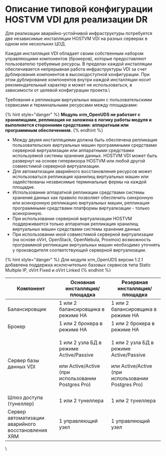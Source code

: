 # Описание типовой конфигурации HOSTVM VDI для реализации DR

Для реализации аварийно-устойчивой инфраструктуры потребуется две независимые инсталляции HOSTVM VDI на разных серверах в одном или нескольких ЦОД.&#x20;

Каждая инсталляция VDI обладает своим собственным набором управляющими компонентов (брокеров), которые предоставляют пользователю требуемые ресурсы. В пределах каждой инсталляции обеспечивается непрерывная работа инфраструктуры VDI за счет дублирования компонентов в высокодоступной конфигурации. При этом дублирование компонентов внутри каждой инсталляции носит рекомендательный характер и может не использоваться, в зависимости от целевой конфигурации проекта.\


Требования к репликации виртуальных машин с пользовательскими сервисами и терминальными ресурсами между площадками:

{% hint style="danger" %}
**Модуль xrm\_OpenUDS не работает с хранилищами, репликация не заложена в логику работы модуля и выполняется сторонними средствами: аппаратным или программным обеспечением.**
{% endhint %}

* Между двумя инсталляциями должна быть обеспечена репликация пользовательских виртуальных машин программными средствами серверной виртуализации или аппаратными средствами используемой системы хранения данных. HOSTVM VDI может быть развернут на основе гипервизора HOSTVM или любой другой совместимой серверной виртуализации.
* Для автоматизации аварийного восстановления ресурсов может использоваться репликация хранилищ виртуальных машин или задействованы независимые терминальные фермы на каждой площадке.
* Использование аппаратной репликации средствами системы хранения данных как правило позволяет обеспечить синхронную или асинхронную репликацию виртуальных машин, репликация программными средствами платформы виртуализации - только асинхронную.
* При использовании серверной виртуализации HOSTVM поддерживается только аппаратная репликация хранилищ виртуальных машин средствами системы хранения данных
* При использовании иной совместимой серверной виртуализации (на основе oVirt, OpenStack, OpenNebula, Proxmox) возможность программной репликации виртуальных машин необходимо уточнять у производителя соответствующей серверной виртуализации.

{% hint style="danger" %}
Для модуля xrm\_OpenUDS версии 1.2.1 добавлена поддержка исключительно базовых сервисов типа Static Multiple IP, oVirt Fixed и oVirt Linked
{% endhint %}

| Компонент                                          | Основная инсталляция/площадка                                                                            | Резервная инсталляция/площадка                                                                           |
| -------------------------------------------------- | -------------------------------------------------------------------------------------------------------- | -------------------------------------------------------------------------------------------------------- |
| Балансировщик                                      | 1 или 2 балансировщика  в режиме HA                                                                      | 1 или 2 балансировщика в режиме HA                                                                       |
| Брокер                                             | 1 или 2 брокера в режиме HA                                                                              | 1 или 2 брокера в режиме HA                                                                              |
| Сервер базы данных VDI                             | <p>1 или 2 узла БД в режиме Active/Passive </p><p>или Active/Active (при использовании Postgres Pro)</p> | <p>1 или 2 узла БД в режиме Active/Passive </p><p>или Active/Active (при использовании Postgres Pro)</p> |
| Шлюз доступа (тунеллер)                            | 1 или 2 тунеллера                                                                                        | 1 или 2 тунеллера                                                                                        |
| Сервер автоматизации аварийного восстановления XRM | 1 управляющий узел                                                                                       | 1 управляющий узел                                                                                       |

\
